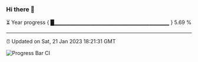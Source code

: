 ### Hi there 👋

⏳ Year progress { █▁▁▁▁▁▁▁▁▁▁▁▁▁▁▁▁▁▁▁▁▁▁▁▁▁▁▁▁▁ } 5.69 %

---

⏰ Updated on Sat, 21 Jan 2023 18:21:31 GMT

![Progress Bar CI](https://github.com/ZhaoGui/ZhaoGui/workflows/Progress%20Bar%20CI/badge.svg)
